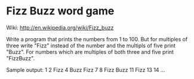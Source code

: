 Fizz Buzz word game
===========================

Wiki: http://en.wikipedia.org/wiki/Fizz_buzz


Write a program that prints the numbers from 1 to 100. But for multiples of three write "Fizz" instead of the number and the multipls of five print "Buzz". For numbers which are multiples of both three and five print "FizzBuzz".

Sample output:
1
2
Fizz
4
Buzz
Fizz
7
8
Fizz
Buzz
11
Fizz
13
14
...
